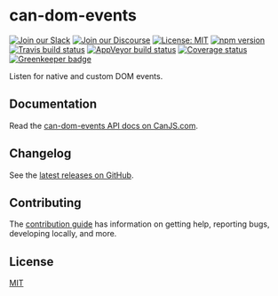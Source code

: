 # can-dom-events

[![Join our Slack](https://img.shields.io/badge/slack-join%20chat-611f69.svg)](https://www.bitovi.com/community/slack?utm_source=badge&utm_medium=badge&utm_campaign=pr-badge&utm_content=badge)
[![Join our Discourse](https://img.shields.io/discourse/https/forums.bitovi.com/posts.svg)](https://forums.bitovi.com/?utm_source=badge&utm_medium=badge&utm_campaign=pr-badge&utm_content=badge)
[![License: MIT](https://img.shields.io/badge/license-MIT-blue.svg)](https://github.com/canjs/can-dom-events/blob/master/LICENSE)
[![npm version](https://badge.fury.io/js/can-dom-events.svg)](https://www.npmjs.com/package/can-dom-events)
[![Travis build status](https://travis-ci.org/canjs/can-dom-events.svg?branch=master)](https://travis-ci.org/canjs/can-dom-events)
[![AppVeyor build status](https://ci.appveyor.com/api/projects/status/github/canjs/can-dom-events?branch=master&svg=true)](https://ci.appveyor.com/project/matthewp/can-dom-events)
[![Coverage status](https://coveralls.io/repos/github/canjs/can-dom-events/badge.svg?branch=master)](https://coveralls.io/github/canjs/can-dom-events?branch=master)
[![Greenkeeper badge](https://badges.greenkeeper.io/canjs/can-dom-events.svg)](https://greenkeeper.io/)

Listen for native and custom DOM events.

## Documentation

Read the [can-dom-events API docs on CanJS.com](https://canjs.com/doc/can-dom-events.html).

## Changelog

See the [latest releases on GitHub](https://github.com/canjs/can-dom-events/releases).

## Contributing

The [contribution guide](https://github.com/canjs/can-dom-events/blob/master/CONTRIBUTING.md) has information on getting help, reporting bugs, developing locally, and more.

## License

[MIT](https://github.com/canjs/can-dom-events/blob/master/LICENSE)
